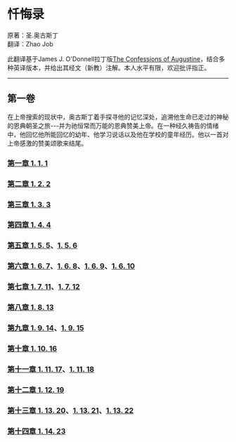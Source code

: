 # 忏悔录
原著：圣.奥古斯丁  
翻译：Zhao Job

此翻译基于James J. O'Donnell拉丁版[The Confessions of Augustine](https://faculty.georgetown.edu/jod/conf)，结合多种英译版本，并给出其经文（新教）注解。本人水平有限，欢迎批评指正。

---

## 第一卷

在上帝搜索的现状中，奥古斯丁着手探寻他的记忆深处，追溯他生命已走过的神秘的恩典朝圣之旅---并为祂恒常而万能的恩典赞美上帝。在一种经久祷告的情绪中，他回忆他所能回忆的幼年、他学习说话以及他在学校的童年经历。他以一首对上帝感激的赞美颂歌来结尾。

### [第一章 1. 1. 1](https://zhao-bob.github.io/confession/book1/conf1.1.1)

### [第二章 1. 2. 2](https://zhao-bob.github.io/confession/book1/conf1.2.2)

### [第三章 1. 3. 3](https://zhao-bob.github.io/confession/book1/conf1.3.3)

### [第四章 1. 4. 4](https://zhao-bob.github.io/confession/book1/conf1.4.4)

### [第五章 1. 5. 5](https://zhao-bob.github.io/confession/book1/conf1.5.5)、[1. 5. 6](https://zhao-bob.github.io/confession/book1/conf1.5.6)

### [第六章 1. 6. 7](https://zhao-bob.github.io/confession/book1/conf1.6.7)、[1. 6. 8](https://zhao-bob.github.io/confession/book1/conf1.6.8)、[1. 6. 9](https://zhao-bob.github.io/confession/book1/conf1.6.9)、[1. 6. 10](https://zhao-bob.github.io/confession/book1/conf1.6.10)

### [第七章 1. 7. 11](https://zhao-bob.github.io/confession/book1/conf1.7.11)、[1. 7. 12](https://zhao-bob.github.io/confession/book1/conf1.7.12)

### [第八章 1. 8. 13](https://zhao-bob.github.io/confession/book1/conf1.8.13)

### [第九章 1. 9. 14](https://zhao-bob.github.io/confession/book1/conf1.9.14)、[1. 9. 15](https://zhao-bob.github.io/confession/book1/conf1.9.15)

### [第十章 1. 10. 16](https://zhao-bob.github.io/confession/book1/conf1.10.16)

### [第十一章 1. 11. 17](https://zhao-bob.github.io/confession/book1/conf1.11.17)、[1. 11. 18](https://zhao-bob.github.io/confession/book1/conf1.11.18)

### [第十二章 1. 12. 19](https://zhao-bob.github.io/confession/book1/conf1.12.19)

### [第十三章 1. 13. 20](https://zhao-bob.github.io/confession/book1/conf1.13.20)、[1. 13. 21](https://zhao-bob.github.io/confession/book1/conf1.13.21)、[1. 13. 22](https://zhao-bob.github.io/confession/book1/conf1.13.22)

### [第十四章 1. 14. 23](https://zhao-bob.github.io/confession/book1/conf1.14.23)